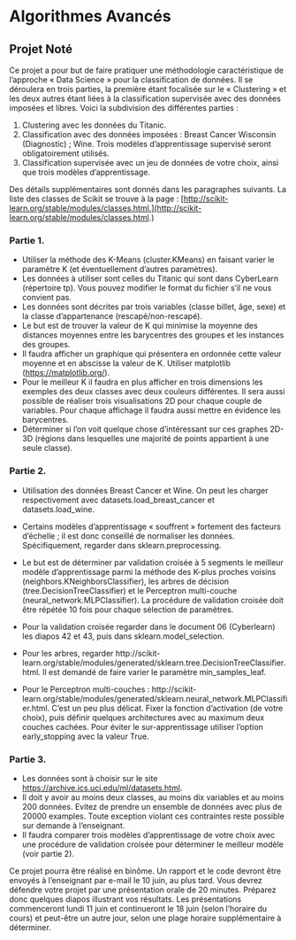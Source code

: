 # Algorithmes Avancés


## Projet Noté

Ce projet a pour but de faire pratiquer une méthodologie caractéristique de l’approche « Data
Science » pour la classification de données. Il se déroulera en trois parties, la première étant
focalisée sur le « Clustering » et les deux autres étant liées à la classification supervisée avec
des données imposées et libres. Voici la subdivision des différentes parties :

1. Clustering avec les données du Titanic.
2. Classification avec des données imposées : Breast Cancer Wisconsin (Diagnostic) ;
    Wine. Trois modèles d’apprentissage supervisé seront obligatoirement utilisés.
3. Classification supervisée avec un jeu de données de votre choix, ainsi que trois
    modèles d’apprentissage.

Des détails supplémentaires sont donnés dans les paragraphes suivants. La liste des classes de
Scikit se trouve à la page : [http://scikit-learn.org/stable/modules/classes.html.](http://scikit-learn.org/stable/modules/classes.html.)

### Partie 1.


* Utiliser la méthode des K-Means (cluster.KMeans) en faisant varier le paramètre K
(et éventuellement d’autres paramètres).
* Les données à utiliser sont celles du Titanic qui sont dans CyberLearn (répertoire tp).
Vous pouvez modifier le format du fichier s’il ne vous convient pas.
* Les données sont décrites par trois variables (classe billet, âge, sexe) et la classe
d’appartenance (rescapé/non-rescapé).
* Le but est de trouver la valeur de K qui minimise la moyenne des distances moyennes
entre les barycentres des groupes et les instances des groupes.
* Il faudra afficher un graphique qui présentera en ordonnée cette valeur moyenne et en
abscisse la valeur de K. Utiliser matplotlib (https://matplotlib.org/).
* Pour le meilleur K il faudra en plus afficher en trois dimensions les exemples des deux
classes avec deux couleurs différentes. Il sera aussi possible de réaliser trois
visualisations 2D pour chaque couple de variables. Pour chaque affichage il faudra aussi
mettre en évidence les barycentres.
* Déterminer si l’on voit quelque chose d’intéressant sur ces graphes 2D-3D (régions dans
lesquelles une majorité de points appartient à une seule classe).

### Partie 2.

  * Utilisation des données Breast Cancer et Wine. On peut les charger respectivement avec
datasets.load_breast_cancer et datasets.load_wine.
 
* Certains modèles d’apprentissage « souffrent » fortement des facteurs d’échelle ; il est
donc conseillé de normaliser les données. Spécifiquement, regarder
dans sklearn.preprocessing.
* Le but est de déterminer par validation croisée à 5 segments le meilleur modèle
d’apprentissage parmi la méthode des K-plus proches voisins
(neighbors.KNeighborsClassifier), les arbres de décision
(tree.DecisionTreeClassifier) et le Perceptron multi-couche
(neural_network.MLPClassifier). La procédure de validation croisée doit être
répétée 10 fois pour chaque sélection de paramètres.
* Pour la validation croisée regarder dans le document 06 (Cyberlearn) les diapos 42 et
43, puis dans sklearn.model_selection.
* Pour les arbres, regarder http://scikit-
learn.org/stable/modules/generated/sklearn.tree.DecisionTreeClassifier.html. Il est
demandé de faire varier le paramètre min_samples_leaf.
* Pour le Perceptron multi-couches : http://scikit-
learn.org/stable/modules/generated/sklearn.neural_network.MLPClassifier.html. C’est
un peu plus délicat. Fixer la fonction d’activation (de votre choix), puis définir quelques
architectures avec au maximum deux couches cachées. Pour éviter le sur-apprentissage
utiliser l’option early_stopping avec la valeur True.

### Partie 3.

* Les données sont à choisir sur le site https://archive.ics.uci.edu/ml/datasets.html.
* Il doit y avoir au moins deux classes, au moins dix variables et au moins 200 données.
Evitez de prendre un ensemble de données avec plus de 20000 examples. Toute
exception violant ces contraintes reste possible sur demande à l’enseignant.
* Il faudra comparer trois modèles d’apprentissage de votre choix avec une procédure de
validation croisée pour déterminer le meilleur modèle (voir partie 2).

Ce projet pourra être réalisé en binôme. Un rapport et le code devront être envoyés à
l’enseignant par e-mail le 10 juin, au plus tard. Vous devrez défendre votre projet par une
présentation orale de 20 minutes. Préparez donc quelques diapos illustrant vos résultats. Les
présentations commenceront lundi 11 juin et continueront le 18 juin (selon l’horaire du cours)
et peut-être un autre jour, selon une plage horaire supplémentaire à déterminer.


